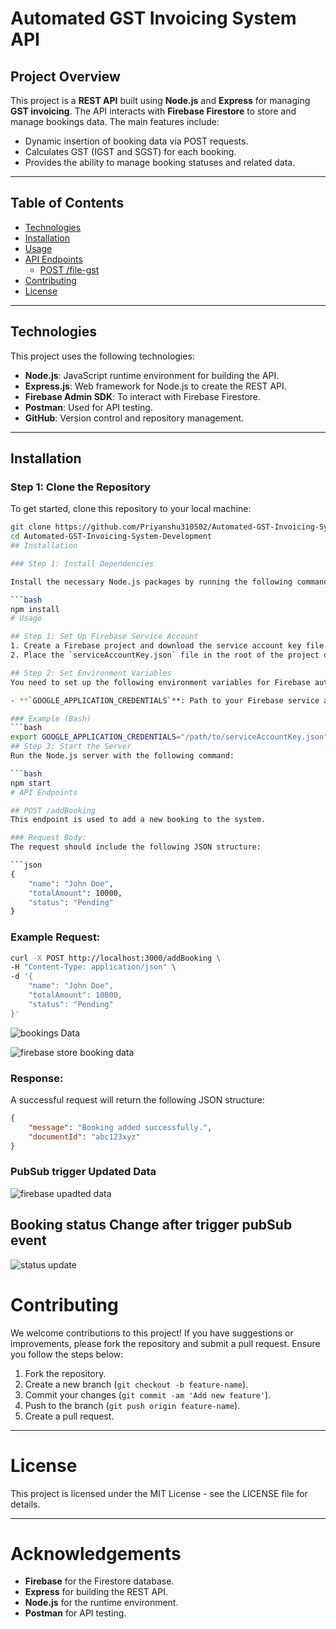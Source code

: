 # Automated GST Invoicing System API

## Project Overview

This project is a **REST API** built using **Node.js** and **Express** for managing **GST invoicing**. The API interacts with **Firebase Firestore** to store and manage bookings data. The main features include:

- Dynamic insertion of booking data via POST requests.
- Calculates GST (IGST and SGST) for each booking.
- Provides the ability to manage booking statuses and related data.

---

## Table of Contents
- [Technologies](#technologies)
- [Installation](#installation)
- [Usage](#usage)
- [API Endpoints](#api-endpoints)
  - [POST /file-gst](#post-file-gst)
- [Contributing](#contributing)
- [License](#license)

---

## Technologies

This project uses the following technologies:

- **Node.js**: JavaScript runtime environment for building the API.
- **Express.js**: Web framework for Node.js to create the REST API.
- **Firebase Admin SDK**: To interact with Firebase Firestore.
- **Postman**: Used for API testing.
- **GitHub**: Version control and repository management.

---

## Installation

### Step 1: Clone the Repository

To get started, clone this repository to your local machine:

```bash
git clone https://github.com/Priyanshu310502/Automated-GST-Invoicing-System-Development.git
cd Automated-GST-Invoicing-System-Development
## Installation

### Step 1: Install Dependencies

Install the necessary Node.js packages by running the following command:

```bash
npm install
# Usage

## Step 1: Set Up Firebase Service Account
1. Create a Firebase project and download the service account key file (`serviceAccountKey.json`).
2. Place the `serviceAccountKey.json` file in the root of the project directory.

## Step 2: Set Environment Variables
You need to set up the following environment variables for Firebase authentication:

- **`GOOGLE_APPLICATION_CREDENTIALS`**: Path to your Firebase service account key file.

### Example (Bash)
```bash
export GOOGLE_APPLICATION_CREDENTIALS="/path/to/serviceAccountKey.json"
## Step 3: Start the Server
Run the Node.js server with the following command:

```bash
npm start
# API Endpoints

## POST /addBooking
This endpoint is used to add a new booking to the system.

### Request Body:
The request should include the following JSON structure:

```json
{
    "name": "John Doe",
    "totalAmount": 10000,
    "status": "Pending"
}
```

### Example Request:
```bash
curl -X POST http://localhost:3000/addBooking \  
-H "Content-Type: application/json" \  
-d '{
    "name": "John Doe",
    "totalAmount": 10000,
    "status": "Pending"
}'
```
![bookings Data](https://github.com/user-attachments/assets/c4955c95-8fe5-4a2f-8c91-ba4627662d9b)

![firebase store booking data](https://github.com/user-attachments/assets/3ea949e3-dd96-4ec6-a4c0-51768da94396)

### Response:
A successful request will return the following JSON structure:

```json
{
    "message": "Booking added successfully.",
    "documentId": "abc123xyz"
}
```
### PubSub trigger Updated Data
![firebase upadted data](https://github.com/user-attachments/assets/e08121bd-e3c7-4ada-8584-c1d40994ab92)
## Booking status Change after trigger pubSub event
![status update](https://github.com/user-attachments/assets/cabe21b7-8c46-43be-904b-b4ea02ef516a)

# Contributing

We welcome contributions to this project! If you have suggestions or improvements, please fork the repository and submit a pull request. Ensure you follow the steps below:

1. Fork the repository.
2. Create a new branch (`git checkout -b feature-name`).
3. Commit your changes (`git commit -am 'Add new feature'`).
4. Push to the branch (`git push origin feature-name`).
5. Create a pull request.

---

# License

This project is licensed under the MIT License - see the LICENSE file for details.

---

# Acknowledgements

- **Firebase** for the Firestore database.
- **Express** for building the REST API.
- **Node.js** for the runtime environment.
- **Postman** for API testing.



